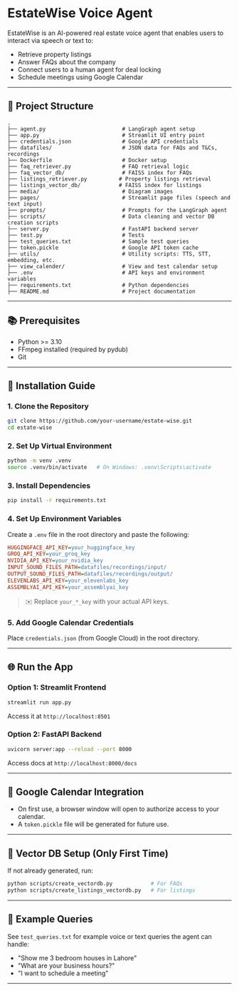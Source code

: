 # EstateWise Voice Agent

EstateWise is an AI-powered real estate voice agent that enables users to interact via speech or text to:

* Retrieve property listings
* Answer FAQs about the company
* Connect users to a human agent for deal locking
* Schedule meetings using Google Calendar

---

## 📁 Project Structure

```
.
├── agent.py                        # LangGraph agent setup
├── app.py                          # Streamlit UI entry point
├── credentials.json                # Google API credentials
├── datafiles/                      # JSON data for FAQs and T&Cs, recordings
├── Dockerfile                      # Docker setup
├── faq_retriever.py                # FAQ retrieval logic
├── faq_vector_db/                  # FAISS index for FAQs
├── listings_retriever.py          # Property listings retrieval
├── listings_vector_db/            # FAISS index for listings
├── media/                          # Diagram images
├── pages/                          # Streamlit page files (speech and text input)
├── prompts/                        # Prompts for the LangGraph agent
├── scripts/                        # Data cleaning and vector DB creation scripts
├── server.py                       # FastAPI backend server
├── test.py                         # Tests
├── test_queries.txt                # Sample test queries
├── token.pickle                    # Google API token cache
├── utils/                          # Utility scripts: TTS, STT, embedding, etc.
├── view_calender/                  # View and test calendar setup
├── .env                            # API keys and environment variables
├── requirements.txt                # Python dependencies
├── README.md                       # Project documentation
```

---

## 📚 Prerequisites

* Python >= 3.10
* FFmpeg installed (required by pydub)
* Git

---

## 🚀 Installation Guide

### 1. Clone the Repository

```bash
git clone https://github.com/your-username/estate-wise.git
cd estate-wise
```

### 2. Set Up Virtual Environment

```bash
python -m venv .venv
source .venv/bin/activate   # On Windows: .venv\Scripts\activate
```

### 3. Install Dependencies

```bash
pip install -r requirements.txt
```

### 4. Set Up Environment Variables

Create a `.env` file in the root directory and paste the following:

```ini
HUGGINGFACE_API_KEY=your_huggingface_key
GROQ_API_KEY=your_groq_key
NVIDIA_API_KEY=your_nvidia_key
INPUT_SOUND_FILES_PATH=datafiles/recordings/input/
OUTPUT_SOUND_FILES_PATH=datafiles/recordings/output/
ELEVENLABS_API_KEY=your_elevenlabs_key
ASSEMBLYAI_API_KEY=your_assemblyai_key
```

> ✉️ Replace `your_*_key` with your actual API keys.

### 5. Add Google Calendar Credentials

Place `credentials.json` (from Google Cloud) in the root directory.

---

## 🌐 Run the App

### Option 1: Streamlit Frontend

```bash
streamlit run app.py
```

Access it at `http://localhost:8501`

### Option 2: FastAPI Backend

```bash
uvicorn server:app --reload --port 8000
```

Access docs at `http://localhost:8000/docs`

---

## 📅 Google Calendar Integration

* On first use, a browser window will open to authorize access to your calendar.
* A `token.pickle` file will be generated for future use.

---

## 🔧 Vector DB Setup (Only First Time)

If not already generated, run:

```bash
python scripts/create_vectordb.py            # For FAQs
python scripts/create_listings_vectordb.py   # For listings
```

---

## 📄 Example Queries

See `test_queries.txt` for example voice or text queries the agent can handle:

* "Show me 3 bedroom houses in Lahore"
* "What are your business hours?"
* "I want to schedule a meeting"

---


